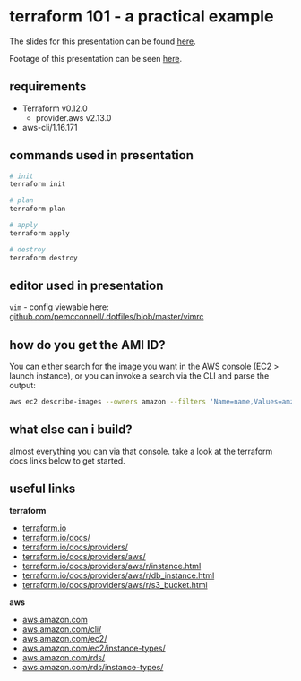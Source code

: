 terraform 101 - a practical example
===================================

The slides for this presentation can be found [here](https://docs.google.com/presentation/d/11v8uGEm4YsSpX6TM5BkVHZr0xWUDH8q1xIoR_CJJ4NI/edit?usp=sharing).

Footage of this presentation can be seen [here](https://www.youtube.com/watch?v=FvOHfsTmBfo).

requirements
------------

 - Terraform v0.12.0
   - provider.aws v2.13.0
 - aws-cli/1.16.171

commands used in presentation
-----------------------------

```bash
# init
terraform init

# plan
terraform plan

# apply
terraform apply

# destroy
terraform destroy
```

editor used in presentation
---------------------------

`vim` - config viewable here: [github.com/pemcconnell/.dotfiles/blob/master/vimrc](https://github.com/pemcconnell/.dotfiles/blob/master/vimrc)

how do you get the AMI ID?
--------------------------

You can either search for the image you want in the AWS console (EC2 > launch instance), or you can invoke a search via the CLI and parse the output:

```bash
aws ec2 describe-images --owners amazon --filters 'Name=name,Values=amzn2-ami-hvm-2.0.????????-x86_64-gp2' 'Name=state,Values=available' --output json --region eu-west-1 | jq -r '.Images | sort_by(.CreationDate) | last(.[]).ImageId'
```

what else can i build?
----------------------

almost everything you can via that console. take a look at the terraform docs links below to get started.

useful links
------------

**terraform**

 - [terraform.io](https://www.terraform.io/)
 - [terraform.io/docs/](https://www.terraform.io/docs/index.html)
 - [terraform.io/docs/providers/](https://www.terraform.io/docs/providers/)
 - [terraform.io/docs/providers/aws/](https://www.terraform.io/docs/providers/aws/index.html)
 - [terraform.io/docs/providers/aws/r/instance.html](https://www.terraform.io/docs/providers/aws/r/instance.html)
 - [terraform.io/docs/providers/aws/r/db_instance.html](https://www.terraform.io/docs/providers/aws/r/db_instance.html)
 - [terraform.io/docs/providers/aws/r/s3_bucket.html](https://www.terraform.io/docs/providers/aws/r/s3_bucket.html)

**aws**

 - [aws.amazon.com](https://aws.amazon.com)
 - [aws.amazon.com/cli/](https://aws.amazon.com/cli/)
 - [aws.amazon.com/ec2/](https://aws.amazon.com/ec2/)
 - [aws.amazon.com/ec2/instance-types/](https://aws.amazon.com/ec2/instance-types/)
 - [aws.amazon.com/rds/](https://aws.amazon.com/rds/)
 - [aws.amazon.com/rds/instance-types/](https://aws.amazon.com/rds/instance-types/)

